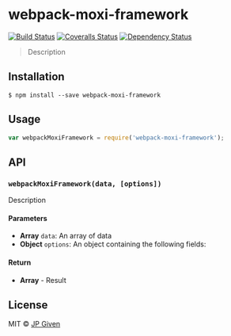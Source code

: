 # webpack-moxi-framework
[![Build Status][travis-image]][travis-url]
[![Coveralls Status][coveralls-image]][coveralls-url]
[![Dependency Status][depstat-image]][depstat-url]

> Description

## Installation

```
$ npm install --save webpack-moxi-framework
```

## Usage
```js
var webpackMoxiFramework = require('webpack-moxi-framework');
```

## API

### `webpackMoxiFramework(data, [options])`
Description

#### Parameters
- **Array** `data`: An array of data
- **Object** `options`: An object containing the following fields:

#### Return
- **Array** - Result

## License
MIT © [JP Given](http://github.com/iamjpg)

[travis-url]: https://travis-ci.org/iamjpg/webpack-moxi-framework
[travis-image]: https://img.shields.io/travis/iamjpg/webpack-moxi-framework.svg?style=flat-square

[coveralls-url]: https://coveralls.io/r/iamjpg/webpack-moxi-framework
[coveralls-image]: https://img.shields.io/coveralls/iamjpg/webpack-moxi-framework.svg?style=flat-square

[depstat-url]: https://david-dm.org/iamjpg/webpack-moxi-framework
[depstat-image]: https://david-dm.org/iamjpg/webpack-moxi-framework.svg?style=flat-square
